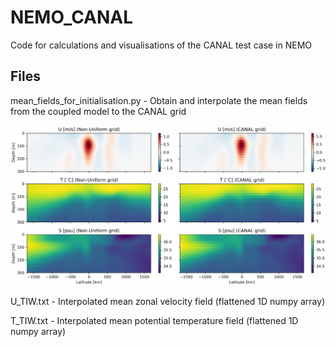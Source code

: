 # NEMO_CANAL
Code for calculations and visualisations of the CANAL test case in NEMO

Files
------

mean_fields_for_initialisation.py - Obtain and interpolate the mean fields from the coupled model to the CANAL grid

<img src="/images/interpolate_CANAL.png" alt="Alt text" title="Optional title">

U_TIW.txt - Interpolated mean zonal velocity field (flattened 1D numpy array)

T_TIW.txt - Interpolated mean potential temperature field (flattened 1D numpy array)
